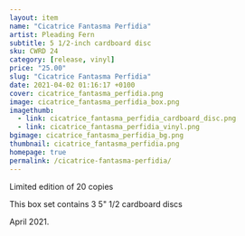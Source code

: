```yaml
---
layout: item
name: "Cicatrice Fantasma Perfidia"
artist: Pleading Fern
subtitle: 5 1/2-inch cardboard disc
sku: CWRD 24
category: [release, vinyl]
price: "25.00"
slug: "Cicatrice Fantasma Perfidia"
date: 2021-04-02 01:16:17 +0100
cover: cicatrice_fantasma_perfidia.png
image: cicatrice_fantasma_perfidia_box.png
imagethumb:
  - link: cicatrice_fantasma_perfidia_cardboard_disc.png
  - link: cicatrice_fantasma_perfidia_vinyl.png
bgimage: cicatrice_fantasma_perfidia_bg.png
thumbnail: cicatrice_fantasma_perfidia.png
homepage: true
permalink: /cicatrice-fantasma-perfidia/
---
```


Limited edition of 20 copies

This box set contains 3 5" 1/2 cardboard discs

April  2021.
